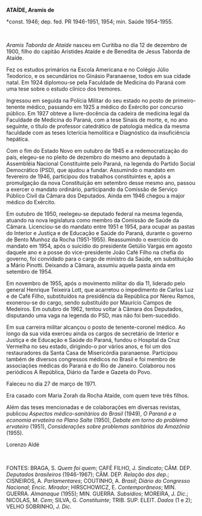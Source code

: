 **ATAÍDE, Aramis de**

\*const. 1946; dep. fed. PR 1946-1951, 1954; min. Saúde 1954-1955.

 

*Aramis Taborda de Ataíde* nasceu em Curitiba no dia 12 de dezembro de
1900, filho do capitão Aristides Ataíde e de Benedita de Jesus Taborda
de Ataíde.

Fez os estudos primários na Escola Americana e no Colégio Júlio
Teodorico, e os secundários no Ginásio Paranaense, todos em sua cidade
natal. Em 1924 diplomou-se pela Faculdade de Medicina do Paraná com uma
tese sobre o estudo clínico dos tremores.

Ingressou em seguida na Polícia Militar do seu estado no posto de
primeiro-tenente médico, passando em 1925 a médico do Exército por
concurso público. Em 1927 obteve a livre-docência da cadeira de medicina
legal da Faculdade de Medicina do Paraná, com a tese Sinais de morte, e,
no ano seguinte, o título de professor catedrático de patologia médica
da mesma faculdade com as teses Icterícia hemolítica e Diagnóstico da
insuficiência hepática.

Com o fim do Estado Novo em outubro de 1945 e a redemocratização do
país, elegeu-se no pleito de dezembro do mesmo ano deputado à Assembléia
Nacional Constituinte pelo Paraná, na legenda do Partido Social
Democrático (PSD), que ajudou a fundar. Assumindo o mandato em fevereiro
de 1946, participou dos trabalhos constituintes e, após a promulgação da
nova Constituição em setembro desse mesmo ano, passou a exercer o
mandato ordinário, participando da Comissão de Serviço Público Civil da
Câmara dos Deputados. Ainda em 1946 chegou a major médico do Exército.

Em outubro de 1950, reelegeu-se deputado federal na mesma legenda,
atuando na nova legislatura como membro da Comissão de Saúde da Câmara.
Licenciou-se do mandato entre 1951 e 1954, para ocupar as pastas do
Interior e Justiça e de Educação e Saúde do Paraná, durante o governo de
Bento Munhoz da Rocha (1951-1955). Reassumindo o exercício do mandato em
1954, após o suicídio do presidente Getúlio Vargas em agosto daquele ano
e a posse do vice-presidente João Café Filho na chefia do governo, foi
convidado para o cargo de ministro da Saúde, em substituição a Mário
Pinotti. Deixando a Câmara, assumiu aquela pasta ainda em setembro de
1954.

Em novembro de 1955, após o movimento militar do dia 11, liderado pelo
general Henrique Teixeira Lott, que acarretou o impedimento de Carlos
Luz e de Café Filho, substituídos na presidência da República por Nereu
Ramos, exonerou-se do cargo, sendo substituído por Maurício Campos de
Medeiros. Em outubro de 1962, tentou voltar à Câmara dos Deputados,
disputando uma vaga na legenda do PSD, mas não foi bem-sucedido.

Em sua carreira militar alcançou o posto de tenente-coronel médico. Ao
longo da sua vida exerceu ainda os cargos de secretário de Interior e
Justiça e de Educação e Saúde do Paraná, fundou o Hospital da Cruz
Vermelha no seu estado, dirigindo-o por vários anos, e foi um dos
restauradores da Santa Casa de Misericórdia paranaense. Participou
também de diversos congressos médicos no Brasil e foi membro de
associações médicas do Paraná e do Rio de Janeiro. Colaborou nos
periódicos A República, Diário da Tarde e Gazeta do Povo.

Faleceu no dia 27 de março de 1971.

Era casado com Maria Zorah da Rocha Ataíde, com quem teve três filhos.

Além das teses mencionadas e de colaborações em diversas revistas,
publicou *Aspectos médico-sanitários do Brasil* (1949), *O Paraná e a
economia ervateira no Plano* *Salte* (1950), *Debate em torno do
problema ervateiro* (1951), *Considerações sobre problemas sanitários da
Amazônia* (1955).

Lorenzo Aldé

 

FONTES: BRAGA, S. *Quem foi quem*; CAFÉ FILHO, J. *Sindicato*; CÂM. DEP.
*Deputados brasileiros* (1946-1967); CÂM. DEP. *Relação dos dep*.;
CISNEIROS, A. *Parlamentares*; COUTINHO, A. *Brasil*; *Diário do
Congresso Nacional*; *Encic. Mirador*; HIRSCHOWICZ, E. *Contemporâneos*;
MIN. GUERRA. *Almanaque* (1955); MIN. GUERRA. *Subsídios*; MOREIRA, J.
*Dic*.; NICOLAS, M. *Cem*; SILVA, G. *Constituinte*; TRIB. SUP. ELEIT.
*Dados* (1 e 2); VELHO SOBRINHO, J. *Dic*.

 
